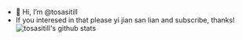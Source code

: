 - 👋 Hi, I’m @tosasitill
- If you interesed in that please yi jian san lian and subscribe, thanks!
![tosasitill's github stats](https://github-readme-stats.vercel.app/api?username=tosasitill&show_icons=true&theme=dracula&count_private=true)
